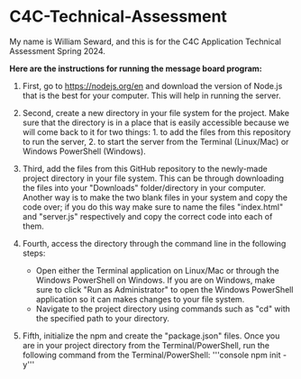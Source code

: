 # C4C-Technical-Assessment
My name is William Seward, and this is for the C4C Application Technical Assessment Spring 2024.

**Here are the instructions for running the message board program:**

1. First, go to https://nodejs.org/en and download the version of Node.js that is the best for your computer. This will help in running the server. 

2. Second, create a new directory in your file system for the project. Make sure that the directory is in a place that is easily accessible because we will come back to it for two things: 1. to add the files from this repository to run the server, 2. to start the server from the Terminal (Linux/Mac) or Windows PowerShell (Windows).
  
3. Third, add the files from this GitHub repository to the newly-made project directory in your file system. This can be through downloading the files into your "Downloads" folder/directory in your computer. Another way is to make the two blank files in your system and copy the code over; if you do this way make sure to name the files "index.html" and "server.js" respectively and copy the correct code into each of them. 

4. Fourth, access the directory through the command line in the following steps:
      - Open either the Terminal application on Linux/Mac or through the Windows PowerShell on Windows. If you are on Windows, make sure to click "Run as Administrator" to open the Windows PowerShell application so it can makes changes to your file system.
      - Navigate to the project directory using commands such as "cd" with the specified path to your directory.

5. Fifth, initialize the npm and create the "package.json" files. Once you are in your project directory from the Terminal/PowerShell, run the following command from the Terminal/PowerShell: '''console npm init -y'''
